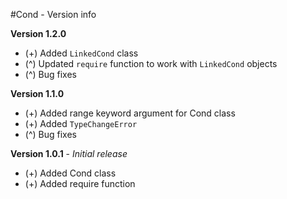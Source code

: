 #Cond - Version info  

**Version 1.2.0**  

* (+) Added `LinkedCond` class
* (^) Updated `require` function to work with `LinkedCond` objects
* (^) Bug fixes  

**Version 1.1.0**  

* (+) Added range keyword argument for Cond class
* (+) Added `TypeChangeError`
* (^) Bug fixes  

**Version 1.0.1** - *Initial release*  

* (+) Added Cond class
* (+) Added require function
